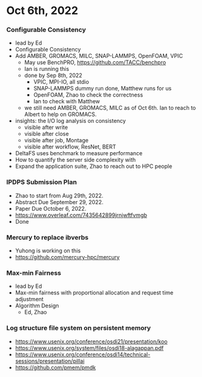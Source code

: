 # Oct 6th, 2022

### Configurable Consistency
- lead by Ed
- Configurable Consistency 
- Add AMBER, GROMACS, MILC, SNAP-LAMMPS, OpenFOAM, VPIC
  - May use BenchPRO, https://github.com/TACC/benchpro
  - Ian is running this
  - done by Sep 8th, 2022
    - VPIC, MPI-IO, all stdio
    - SNAP-LAMMPS dummy run done, Matthew runs for us
    - OpenFOAM, Zhao to check the correctness
    - Ian to check with Matthew
  - we still need AMBER, GROMACS, MILC as of Oct 6th. Ian to reach to Albert to help on GROMACS.
- insights: the I/O log analysis on consistency
  - visible after write
  - visible after close
  - visible after job, Montage
  - visible after workflow, ResNet, BERT
- DeltaFS uses benchmark to measure performance
- How to quantify the server side complexity with 
- Expand the application suite, Zhao to reach out to HPC people

### IPDPS Submission Plan
- Zhao to start from Aug 29th, 2022.
- Abstract Due September 29, 2022.
- Paper Due October 6, 2022.
- https://www.overleaf.com/7435642899jrnjwftfvmgb
- Done


### Mercury to replace ibverbs
- Yuhong is working on this
- https://github.com/mercury-hpc/mercury


### Max-min Fairness
- lead by Ed
- Max-min fairness with proportional allocation and request time adjustment 
- Algorithm Design
  - Ed, Zhao


### Log structure file system on persistent memory
- https://www.usenix.org/conference/osdi21/presentation/koo
- https://www.usenix.org/system/files/osdi18-alagappan.pdf
- https://www.usenix.org/conference/osdi14/technical-sessions/presentation/pillai
- https://github.com/pmem/pmdk
